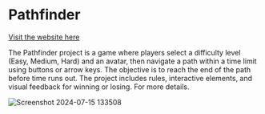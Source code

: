 # Pathfinder

[Visit the website here](https://isalubs.github.io/Pathfinder/)

The Pathfinder project is a game where players select a difficulty level (Easy, Medium, Hard) and an avatar, then navigate a path within a time limit using buttons or arrow keys. The objective is to reach the end of the path before time runs out. The project includes rules, interactive elements, and visual feedback for winning or losing. For more details.

![Screenshot 2024-07-15 133508](https://github.com/user-attachments/assets/e4932426-e044-4a6c-9eae-6e01f2b4b7e9)
